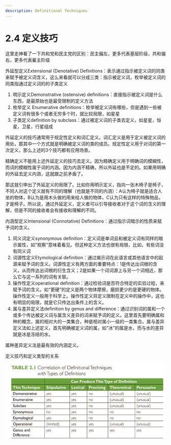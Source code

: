 ```yaml
---
description: Definitional Techniques
---
```


# 2.4 定义技巧

这里走神看了一下共和党和民主党的区别：民主偏左，更多代表基层阶级，共和偏右，更多代表雇主阶级

外延型定义Extensional (Denotative) Definitions：表示通过指示被定义词的同类来赋予被定义词含义，这么来看就可以分成三类：指示被定义词，枚举被定义词的同类指通过定义词的的子类定义

1. 明示定义Demonstrative (ostensive) definitions：直接指示被定义词是什么东西，是最原始也是最受限制的定义方法
2. 枚举定义 Enumerative definitions：枚举被定义词有哪些，但是遇到一些被定义词有很多个或者无穷多个时，就比较局限，如星星
3. 子类定义definition by subclass：通过被定义词的子类去定义，如星星，恒星，卫星，行星组成

外延定义的技巧通常用于规定性定义和词汇定义。词汇定义是用于定义被定义词的用处，那其中一个方式就是明确被定义词的类的成员。规定性定义用于对词的第一次定义，那么上述的3个技巧都有应用场景。

精确定义不能用上述外延定义的技巧去定义。因为精确定义用于明确词的模糊性，而词的模糊性属于词的内涵。因为内涵不精确，所以外延也是不定的。如果用明确的外延去定义内涵，这就跟之前矛盾了。

那这就引申出了外延定义的局限了。比如你用明示定义，指向一张木椅子是椅子，不同人对这个定义就有不同的理解（也就是不同的内涵）：A认为椅子就是适合人坐的物体，B认为是用木头做的用来给人做的物体，C认为只有这样的特殊物品，才是椅子。所以说，通过外延定义，定义者可以引导接收者对于这个词的含义的理解，但是不同的接收者会有接收和理解的不同。

内涵型定义Intensional (Connotative) Definitions：通过指示词暗示的性质来赋予词的含义。

1. 同义词定义synonymous definition：定义词是单词且和被定义词有同样的暗示属性，如”观察“意味着看见。但这种定义方法也很有局限，比如，有些词没有同义词
2. 词源性定义Etymological definition：通过揭示词在此语言或其他语言中的起源来赋予词的含义。词源性定义有两方面的重要特点：1是传达出词根的含义，从而传达出词根的衍生含义；2是如果一个词词源上与另一个词相近，那么它与这一系列的词有关联。
3. 操作性定义operational definition：通过检验词是否符合特定的实验过程，来赋予词的含义。如“更硬”的定义是两个物体摩擦，磨损更少的是更硬的物体。操作性定义一般用于科学上。操作性定义将定义限制在定义中的操作中，这也有明显的局限，就是它只传达出条件上的含义。&#x20;
4. 属与差异定义法definition by genus and difference：通过识别词的属和一个或多个传达被定义词与属含义差异的词来赋予词的定义。这里首先要明确属和种的概念，属的相对大的一类集合，种是相对属小一级的一类集合。属与差异定义法如上述定义，首先明确被定义词的属，如“冰”的属是水，而与水的差异就是冰是冻结的水。

属种差异定义法是最有效的内涵定义。

定义技巧和定义类型的关系

![](<../.gitbook/assets/image (3) (1) (1).png>)

